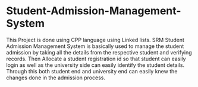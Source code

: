 # Student-Admission-Management-System
This Project is done using CPP language using Linked lists. SRM Student Admission Management System is basically used to manage the student admission by taking all the details from the respective student and verifying records. Then Allocate a student registration id so that student can easily login as well as the university side can easily identify the student details. Through this both student end and university end can easily knew the changes done in the admission process. 
